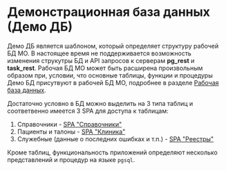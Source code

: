 # Демонстрационная база данных (Демо ДБ)

Демо ДБ является шаблоном, который определяет структуру рабочей БД МО. В настоящее время
не поддерживается возможность изменения струкутры  БД и API запросов к серверам
**pg_rest** и  **task_rest**. Рабочая БД МО может быть расширена произвольным образом при,
условии, что основные таблицы, функции и процедуры Демо БД присутвуют в рабочей БД МО,
подробнее в разделе [Рабочая база данных](../admin/workdb.md).

Достаточно условно в БД можно выделить на 3 типа таблиц и соответвенно имеется 3 SPA для
доступа к таблицам:

1. Справочники - [SPA "Справочники"](./sprav.md)
2. Пациенты и талоны - [SPA "Клиника"](./clinic.md)
3. Служебные (данные о последних ошибках и т.п.) - [SPA "Реестры"](./reestr.md)

Кроме таблиц, функциональность приложений определяют несколько представлений и процедур
на языке `pgsql`.
